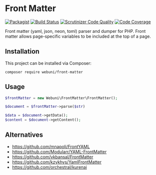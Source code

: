 Front Matter
============

[![Packagist](https://img.shields.io/packagist/v/webuni/front-matter.svg?style=flat-square)](https://packagist.org/packages/webuni/front-matter)
[![Build Status](https://travis-ci.org/webuni/front-matter.svg?branch=master)](https://travis-ci.org/webuni/front-matter)
[![Scrutinizer Code Quality](https://scrutinizer-ci.com/g/webuni/front-matter/badges/quality-score.png?b=master)](https://scrutinizer-ci.com/g/webuni/front-matter/?branch=master)
[![Code Coverage](https://scrutinizer-ci.com/g/webuni/front-matter/badges/coverage.png?b=master)](https://scrutinizer-ci.com/g/webuni/front-matter/?branch=master)

Front matter (yaml, json, neon, toml) parser and dumper for PHP. Front matter allows page-specific variables
to be included at the top of a page.

Installation
------------

This project can be installed via Composer:

    composer require webuni/front-matter

Usage
-----

```php
$frontMatter = new Webuni\FrontMatter\FrontMatter();

$document = $frontMatter->parse($str)

$data = $document->getData();
$content = $document->getContent();
```

Alternatives
------------

- https://github.com/mnapoli/FrontYAML
- https://github.com/Modularr/YAML-FrontMatter
- https://github.com/vkbansal/FrontMatter
- https://github.com/kzykhys/YamlFrontMatter
- https://github.com/orchestral/kurenai
